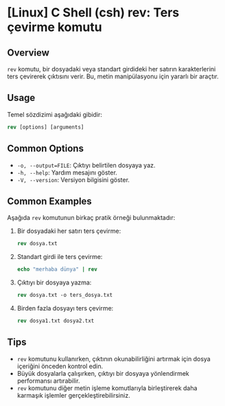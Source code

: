 # [Linux] C Shell (csh) rev: Ters çevirme komutu

## Overview
`rev` komutu, bir dosyadaki veya standart girdideki her satırın karakterlerini ters çevirerek çıktısını verir. Bu, metin manipülasyonu için yararlı bir araçtır.

## Usage
Temel sözdizimi aşağıdaki gibidir:
```csh
rev [options] [arguments]
```

## Common Options
- `-o, --output=FILE`: Çıktıyı belirtilen dosyaya yaz.
- `-h, --help`: Yardım mesajını göster.
- `-V, --version`: Versiyon bilgisini göster.

## Common Examples
Aşağıda `rev` komutunun birkaç pratik örneği bulunmaktadır:

1. Bir dosyadaki her satırı ters çevirme:
   ```csh
   rev dosya.txt
   ```

2. Standart girdi ile ters çevirme:
   ```csh
   echo "merhaba dünya" | rev
   ```

3. Çıktıyı bir dosyaya yazma:
   ```csh
   rev dosya.txt -o ters_dosya.txt
   ```

4. Birden fazla dosyayı ters çevirme:
   ```csh
   rev dosya1.txt dosya2.txt
   ```

## Tips
- `rev` komutunu kullanırken, çıktının okunabilirliğini artırmak için dosya içeriğini önceden kontrol edin.
- Büyük dosyalarla çalışırken, çıktıyı bir dosyaya yönlendirmek performansı artırabilir.
- `rev` komutunu diğer metin işleme komutlarıyla birleştirerek daha karmaşık işlemler gerçekleştirebilirsiniz.